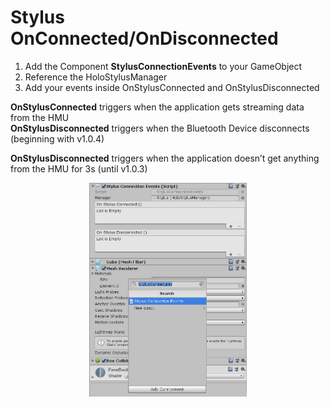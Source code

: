 # Stylus OnConnected/OnDisconnected

1. Add the Component **StylusConnectionEvents** to your GameObject
2. Reference the HoloStylusManager
3. Add your events inside OnStylusConnected and OnStylusDisconnected   

**OnStylusConnected** triggers when the application gets streaming data from the HMU<br>
**OnStylusDisconnected** triggers when the Bluetooth Device disconnects (beginning with v1.0.4)

**OnStylusDisconnected** triggers when the application doesn’t get anything from the HMU for 3s (until v1.0.3)

<p align="center">
	<img src="imgs/Event_OnConnect.png" width="50%">
</p>